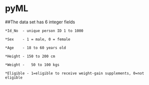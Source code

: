 # pyML

##The data set has 6 integer fields  

	*Id_No	- unique person ID 1 to 1000

	*Sex	- 1 = male, 0 = female

	*Age	- 18 to 60 years old

	*Height - 150 to 200 cm	

	*Weight -	50 to 100 kgs

	*Eligible - 1=eligible to receive weight-gain supplements, 0=not eligible

